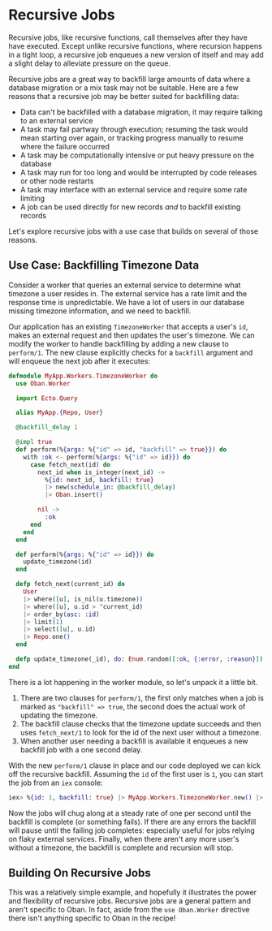 # Recursive Jobs

Recursive jobs, like recursive functions, call themselves after they have have
executed. Except unlike recursive functions, where recursion happens in a tight
loop, a recursive job enqueues a new version of itself and may add a slight
delay to alleviate pressure on the queue.

Recursive jobs are a great way to backfill large amounts of data where a
database migration or a mix task may not be suitable. Here are a few reasons
that a recursive job may be better suited for backfilling data:

* Data can't be backfilled with a database migration, it may require talking to
  an external service
* A task may fail partway through execution; resuming the task would mean
  starting over again, or tracking progress manually to resume where the failure
  occurred
* A task may be computationally intensive or put heavy pressure on the database
* A task may run for too long and would be interrupted by code releases or other
  node restarts
* A task may interface with an external service and require some rate limiting
* A job can be used directly for new records _and_ to backfill existing records

Let's explore recursive jobs with a use case that builds on several of those
reasons.

## Use Case: Backfilling Timezone Data

Consider a worker that queries an external service to determine what timezone a
user resides in. The external service has a rate limit and the response time is
unpredictable. We have a lot of users in our database missing timezone
information, and we need to backfill.

Our application has an existing `TimezoneWorker` that accepts a user's `id`,
makes an external request and then updates the user's timezone. We can modify
the worker to handle backfilling by adding a new clause to `perform/1`. The new
clause explicitly checks for a `backfill` argument and will enqueue the next job
after it executes:

```elixir
defmodule MyApp.Workers.TimezoneWorker do
  use Oban.Worker

  import Ecto.Query

  alias MyApp.{Repo, User}

  @backfill_delay 1

  @impl true
  def perform(%{args: %{"id" => id, "backfill" => true}}) do
    with :ok <- perform(%{args: %{"id" => id}}) do
      case fetch_next(id) do
        next_id when is_integer(next_id) ->
          %{id: next_id, backfill: true}
          |> new(schedule_in: @backfill_delay)
          |> Oban.insert()

        nil ->
          :ok
      end
    end
  end

  def perform(%{args: %{"id" => id}}) do
    update_timezone(id)
  end

  defp fetch_next(current_id) do
    User
    |> where([u], is_nil(u.timezone))
    |> where([u], u.id > ^current_id)
    |> order_by(asc: :id)
    |> limit(1)
    |> select([u], u.id)
    |> Repo.one()
  end

  defp update_timezone(_id), do: Enum.random([:ok, {:error, :reason}])
end
```

There is a lot happening in the worker module, so let's unpack it a little bit.

1. There are two clauses for `perform/1`, the first only matches when a job is
   marked as `"backfill" => true`, the second does the actual work of updating the
   timezone.
2. The backfill clause checks that the timezone update succeeds and then uses
   `fetch_next/1` to look for the id of the next user without a timezone.
3. When another user needing a backfill is available it enqueues a new backfill
   job with a one second delay.

With the new `perform/1` clause in place and our code deployed we can kick off
the recursive backfill. Assuming the `id` of the first user is `1`, you can
start the job from an `iex` console:

```elixir
iex> %{id: 1, backfill: true} |> MyApp.Workers.TimezoneWorker.new() |> Oban.insert()
```

Now the jobs will chug along at a steady rate of one per second until the
backfill is complete (or something fails). If there are any errors the backfill
will pause until the failing job completes: especially useful for jobs relying
on flaky external services. Finally, when there aren't any more user's without a
timezone, the backfill is complete and recursion will stop.

## Building On Recursive Jobs

This was a relatively simple example, and hopefully it illustrates the power and
flexibility of recursive jobs. Recursive jobs are a general pattern and aren't
specific to Oban. In fact, aside from the `use Oban.Worker` directive there
isn't anything specific to Oban in the recipe!
